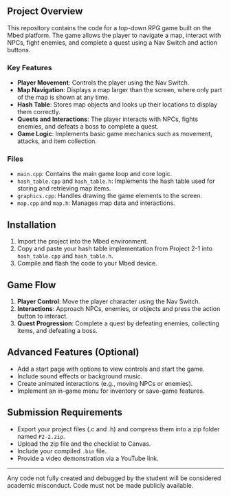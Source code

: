 ## Project Overview

This repository contains the code for a top-down RPG game built on the Mbed platform. The game allows the player to navigate a map, interact with NPCs, fight enemies, and complete a quest using a Nav Switch and action buttons.

### Key Features

- **Player Movement**: Controls the player using the Nav Switch.
- **Map Navigation**: Displays a map larger than the screen, where only part of the map is shown at any time.
- **Hash Table**: Stores map objects and looks up their locations to display them correctly.
- **Quests and Interactions**: The player interacts with NPCs, fights enemies, and defeats a boss to complete a quest.
- **Game Logic**: Implements basic game mechanics such as movement, attacks, and item collection.

### Files

- `main.cpp`: Contains the main game loop and core logic.
- `hash_table.cpp` and `hash_table.h`: Implements the hash table used for storing and retrieving map items.
- `graphics.cpp`: Handles drawing the game elements to the screen.
- `map.cpp` and `map.h`: Manages map data and interactions.

## Installation

1. Import the project into the Mbed environment.
2. Copy and paste your hash table implementation from Project 2-1 into `hash_table.cpp` and `hash_table.h`.
3. Compile and flash the code to your Mbed device.

## Game Flow

1. **Player Control**: Move the player character using the Nav Switch.
2. **Interactions**: Approach NPCs, enemies, or objects and press the action button to interact.
3. **Quest Progression**: Complete a quest by defeating enemies, collecting items, and defeating a boss.

## Advanced Features (Optional)

- Add a start page with options to view controls and start the game.
- Include sound effects or background music.
- Create animated interactions (e.g., moving NPCs or enemies).
- Implement an in-game menu for inventory or save-game features.

## Submission Requirements

- Export your project files (.c and .h) and compress them into a zip folder named `P2-2.zip`.
- Upload the zip file and the checklist to Canvas.
- Include your compiled `.bin` file.
- Provide a video demonstration via a YouTube link.

---

Any code not fully created and debugged by the student will be considered academic misconduct. Code must not be made publicly available.

